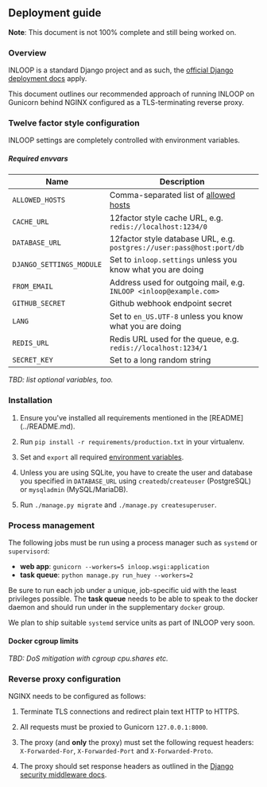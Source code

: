 ## Deployment guide

**Note**: This document is not 100% complete and still being worked on.

### Overview

INLOOP is a standard Django project and as such, the [official Django
deployment docs][1] apply.

This document outlines our recommended approach of running INLOOP on
Gunicorn behind NGINX configured as a TLS-terminating reverse proxy.


### Twelve factor style configuration

INLOOP settings are completely controlled with environment variables.

##### Required envvars

Name                        | Description
--------------------------- | -------------
`ALLOWED_HOSTS`             | Comma-separated list of [allowed hosts][2]
`CACHE_URL`                 | 12factor style cache URL, e.g. `redis://localhost:1234/0`
`DATABASE_URL`              | 12factor style database URL, e.g. `postgres://user:pass@host:port/db`
`DJANGO_SETTINGS_MODULE`    | Set to `inloop.settings` unless you know what you are doing
`FROM_EMAIL`                | Address used for outgoing mail, e.g. `INLOOP <inloop@example.com>`
`GITHUB_SECRET`             | Github webhook endpoint secret
`LANG`                      | Set to `en_US.UTF-8` unless you know what you are doing
`REDIS_URL`                 | Redis URL used for the queue, e.g. `redis://localhost:1234/1`
`SECRET_KEY`                | Set to a long random string


*TBD: list optional variables, too.*


### Installation

1. Ensure you've installed all requirements mentioned in the [README]
   (../README.md).

2. Run `pip install -r requirements/production.txt` in your virtualenv.

3. Set and `export` all required [environment variables](#required-envvars).

4. Unless you are using SQLite, you have to create the user and database you
   specified in `DATABASE_URL` using `createdb`/`createuser` (PostgreSQL) or
   `mysqladmin` (MySQL/MariaDB).

4. Run `./manage.py migrate` and `./manage.py createsuperuser`.


### Process management

The following jobs must be run using a process manager such as `systemd` or
`supervisord`:

* **web app**: `gunicorn --workers=5 inloop.wsgi:application`
* **task queue**: `python manage.py run_huey --workers=2`

Be sure to run each job under a unique, job-specific uid with the least
privileges possible. The **task queue** needs to be able to speak to the docker
daemon and should run under in the supplementary `docker` group.

We plan to ship suitable `systemd` service units as part of INLOOP very soon.


#### Docker cgroup limits

*TBD: DoS mitigation with cgroup cpu.shares etc.*


### Reverse proxy configuration

NGINX needs to be configured as follows:

1. Terminate TLS connections and redirect plain text HTTP to HTTPS.

2. All requests must be proxied to Gunicorn `127.0.0.1:8000`.

3. The proxy (and **only** the proxy) must set the following request headers:
   `X-Forwarded-For`, `X-Forwarded-Port` and `X-Forwarded-Proto`.

4. The proxy should set response headers as outlined in the [Django security
   middleware docs][3].


[1]: https://docs.djangoproject.com/en/stable/howto/deployment/
[2]: https://docs.djangoproject.com/en/stable/ref/settings/#allowed-hosts
[3]: https://docs.djangoproject.com/en/stable/ref/middleware/#module-django.middleware.security
